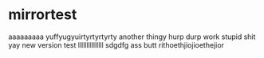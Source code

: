 # mirrortest
aaaaaaaaa
yuffyugyuirtyrtyrtyrty another thingy
hurp durp
work stupid shit
yay
new version test
lllllllllllllll
sdgdfg
ass
butt
rithoethjiojioethejior

